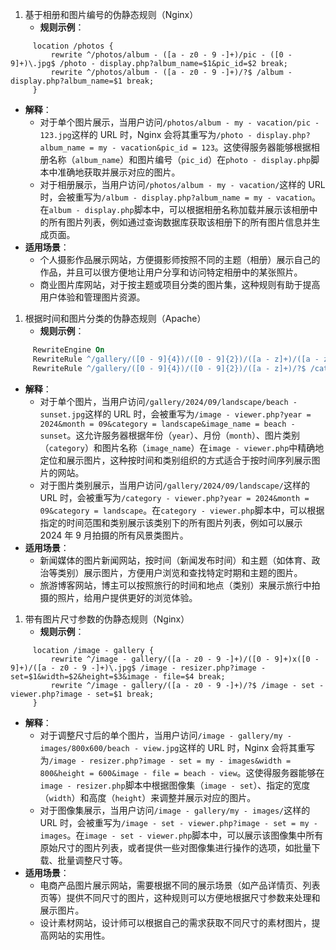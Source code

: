 

1. 基于相册和图片编号的伪静态规则（Nginx）
   - **规则示例**：

```nginx
     location /photos {
         rewrite ^/photos/album - ([a - z0 - 9 -]+)/pic - ([0 - 9]+)\.jpg$ /photo - display.php?album_name=$1&pic_id=$2 break;
         rewrite ^/photos/album - ([a - z0 - 9 -]+)/?$ /album - display.php?album_name=$1 break;
     }
```

- **解释**：
  - 对于单个图片展示，当用户访问`/photos/album - my - vacation/pic - 123.jpg`这样的 URL 时，Nginx 会将其重写为`/photo - display.php?album_name = my - vacation&pic_id = 123`。这使得服务器能够根据相册名称（`album_name`）和图片编号（`pic_id`）在`photo - display.php`脚本中准确地获取并展示对应的图片。
  - 对于相册展示，当用户访问`/photos/album - my - vacation/`这样的 URL 时，会被重写为`/album - display.php?album_name = my - vacation`。在`album - display.php`脚本中，可以根据相册名称加载并展示该相册中的所有图片列表，例如通过查询数据库获取该相册下的所有图片信息并生成页面。
- **适用场景**：
  - 个人摄影作品展示网站，方便摄影师按照不同的主题（相册）展示自己的作品，并且可以很方便地让用户分享和访问特定相册中的某张照片。
  - 商业图片库网站，对于按主题或项目分类的图片集，这种规则有助于提高用户体验和管理图片资源。

1. 根据时间和图片分类的伪静态规则（Apache）
   - **规则示例**：

```apache
     RewriteEngine On
     RewriteRule ^/gallery/([0 - 9]{4})/([0 - 9]{2})/([a - z]+)/([a - z0 - 9 -]+)\.jpg$ /image - viewer.php?year=$1&month=$2&category=$3&image_name=$4 [L]
     RewriteRule ^/gallery/([0 - 9]{4})/([0 - 9]{2})/([a - z]+)/?$ /category - viewer.php?year=$1&month=$2&category=$3 [L]
```

- **解释**：
  - 对于单个图片，当用户访问`/gallery/2024/09/landscape/beach - sunset.jpg`这样的 URL 时，会被重写为`/image - viewer.php?year = 2024&month = 09&category = landscape&image_name = beach - sunset`。这允许服务器根据年份（`year`）、月份（`month`）、图片类别（`category`）和图片名称（`image_name`）在`image - viewer.php`中精确地定位和展示图片，这种按时间和类别组织的方式适合于按时间序列展示图片的网站。
  - 对于图片类别展示，当用户访问`/gallery/2024/09/landscape/`这样的 URL 时，会被重写为`/category - viewer.php?year = 2024&month = 09&category = landscape`。在`category - viewer.php`脚本中，可以根据指定的时间范围和类别展示该类别下的所有图片列表，例如可以展示 2024 年 9 月拍摄的所有风景类图片。
- **适用场景**：
  - 新闻媒体的图片新闻网站，按时间（新闻发布时间）和主题（如体育、政治等类别）展示图片，方便用户浏览和查找特定时期和主题的图片。
  - 旅游博客网站，博主可以按照旅行的时间和地点（类别）来展示旅行中拍摄的照片，给用户提供更好的浏览体验。

1. 带有图片尺寸参数的伪静态规则（Nginx）
   - **规则示例**：

```nginx
     location /image - gallery {
         rewrite ^/image - gallery/([a - z0 - 9 -]+)/([0 - 9]+)x([0 - 9]+)/([a - z0 - 9 -]+)\.jpg$ /image - resizer.php?image - set=$1&width=$2&height=$3&image - file=$4 break;
         rewrite ^/image - gallery/([a - z0 - 9 -]+)/?$ /image - set - viewer.php?image - set=$1 break;
     }
```

- **解释**：
  - 对于调整尺寸后的单个图片，当用户访问`/image - gallery/my - images/800x600/beach - view.jpg`这样的 URL 时，Nginx 会将其重写为`/image - resizer.php?image - set = my - images&width = 800&height = 600&image - file = beach - view`。这使得服务器能够在`image - resizer.php`脚本中根据图像集（`image - set`）、指定的宽度（`width`）和高度（`height`）来调整并展示对应的图片。
  - 对于图像集展示，当用户访问`/image - gallery/my - images/`这样的 URL 时，会被重写为`/image - set - viewer.php?image - set = my - images`。在`image - set - viewer.php`脚本中，可以展示该图像集中所有原始尺寸的图片列表，或者提供一些对图像集进行操作的选项，如批量下载、批量调整尺寸等。
- **适用场景**：
  - 电商产品图片展示网站，需要根据不同的展示场景（如产品详情页、列表页等）提供不同尺寸的图片，这种规则可以方便地根据尺寸参数来处理和展示图片。
  - 设计素材网站，设计师可以根据自己的需求获取不同尺寸的素材图片，提高网站的实用性。